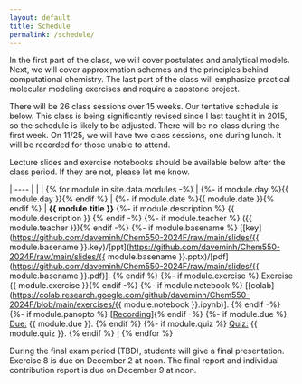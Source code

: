```yaml
---
layout: default
title: Schedule
permalink: /schedule/
---
```


In the first part of the class, we will cover postulates and analytical models. Next, we will cover approximation schemes and the principles behind computational chemistry. The last part of the class will emphasize practical molecular modeling exercises and require a capstone project.

There will be 26 class sessions over 15 weeks. Our tentative schedule is below. This class is being significantly revised since I last taught it in 2015, so the schedule is likely to be adjusted. There will be no class during the first week. On 11/25, we will have two class sessions, one during lunch. It will be recorded for those unable to attend.

Lecture slides and exercise notebooks should be available below after the class period. If they are not, please let me know.

| ---- | | |
{% for module in site.data.modules -%} |
{%- if module.day %}{{ module.day }}{% endif %} |
{%- if module.date %}{{ module.date }}{% endif %} | <b>{{ module.title }}</b>
{%- if module.description %} {{ module.description }} {% endif -%}
{%- if module.teacher %} ({{ module.teacher }}){% endif -%}
{%- if module.basename %} [[key](https://github.com/daveminh/Chem550-2024F/raw/main/slides/{{ module.basename }}.key)/[ppt](https://github.com/daveminh/Chem550-2024F/raw/main/slides/{{ module.basename }}.pptx)/[pdf](https://github.com/daveminh/Chem550-2024F/raw/main/slides/{{ module.basename }}.pdf)]. {% endif %}
{%- if module.exercise %} Exercise {{ module.exercise }}{% endif -%}
{%- if module.notebook %} [[colab](https://colab.research.google.com/github/daveminh/Chem550-2024F/blob/main/exercises/{{ module.notebook }}.ipynb)]. {% endif -%}
{%- if module.panopto %} [[Recording](https://iit.hosted.panopto.com/Panopto/Pages/Viewer.aspx?id={{module.panopto}})]{% endif -%}
{%- if module.due %} <u>Due:</u> {{ module.due }}. {% endif %}
{%- if module.quiz %} <u>Quiz:</u> {{ module.quiz }}. {% endif %} |
{% endfor %}

During the final exam period (TBD), students will give a final presentation. Exercise 8 is due on December 2 at noon. The final report and individual contribution report is due on December 9 at noon.